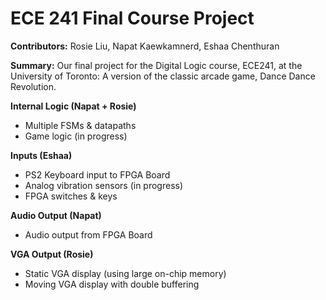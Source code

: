 # ECE 241 Final Course Project
**Contributors:** Rosie Liu, Napat Kaewkamnerd, Eshaa Chenthuran

**Summary:** Our final project for the Digital Logic course, ECE241, at the University of Toronto: A version of the classic arcade game, Dance Dance Revolution.

**Internal Logic (Napat + Rosie)**
- Multiple FSMs & datapaths
- Game logic (in progress)

**Inputs (Eshaa)**
- PS2 Keyboard input to FPGA Board
- Analog vibration sensors (in progress)
- FPGA switches & keys
  
**Audio Output (Napat)**
- Audio output from FPGA Board
  
**VGA Output (Rosie)**
- Static VGA display (using large on-chip memory)
- Moving VGA display with double buffering
